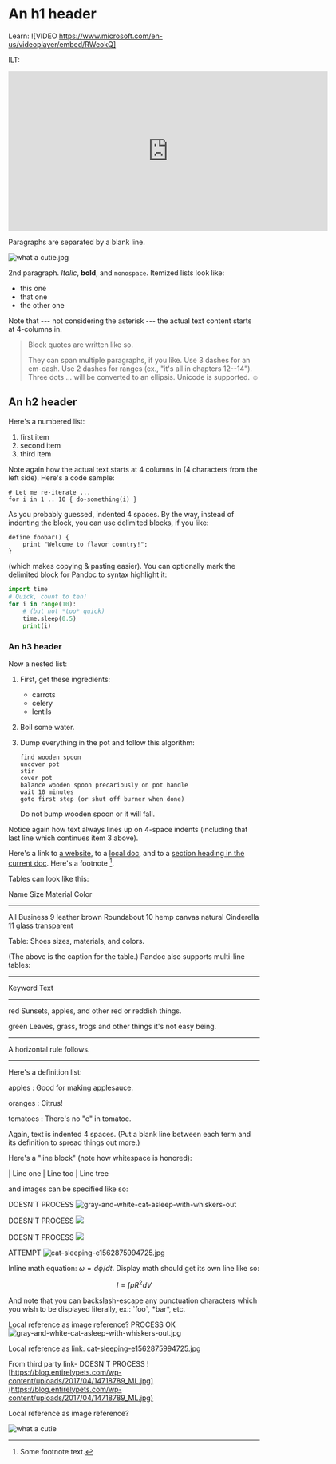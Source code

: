 An h1 header
============

Learn:
![VIDEO https://www.microsoft.com/en-us/videoplayer/embed/RWeokQ]


ILT:

<iframe src="https://www.microsoft.com/videoplayer/embed/RE4ChU3" width="640" height="320" allowFullScreen="true" frameBorder="0"></iframe>




Paragraphs are separated by a blank line.

![what a cutie.jpg](what%20a%20cutie.jpg)

2nd paragraph. *Italic*, **bold**, and `monospace`. Itemized lists
look like:

  * this one
  * that one
  * the other one

Note that --- not considering the asterisk --- the actual text
content starts at 4-columns in.

> Block quotes are
> written like so.
>
> They can span multiple paragraphs,
> if you like.
Use 3 dashes for an em-dash. Use 2 dashes for ranges (ex., "it's all
in chapters 12--14"). Three dots ... will be converted to an ellipsis.
Unicode is supported. ☺



An h2 header
------------

Here's a numbered list:

 1. first item
 2. second item
 3. third item

Note again how the actual text starts at 4 columns in (4 characters
from the left side). Here's a code sample:

    # Let me re-iterate ...
    for i in 1 .. 10 { do-something(i) }

As you probably guessed, indented 4 spaces. By the way, instead of
indenting the block, you can use delimited blocks, if you like:

~~~
define foobar() {
    print "Welcome to flavor country!";
}
~~~

(which makes copying & pasting easier). You can optionally mark the
delimited block for Pandoc to syntax highlight it:

~~~python
import time
# Quick, count to ten!
for i in range(10):
    # (but not *too* quick)
    time.sleep(0.5)
    print(i)
~~~



### An h3 header ###

Now a nested list:

 1. First, get these ingredients:

      * carrots
      * celery
      * lentils

 2. Boil some water.

 3. Dump everything in the pot and follow
    this algorithm:

        find wooden spoon
        uncover pot
        stir
        cover pot
        balance wooden spoon precariously on pot handle
        wait 10 minutes
        goto first step (or shut off burner when done)

    Do not bump wooden spoon or it will fall.

Notice again how text always lines up on 4-space indents (including
that last line which continues item 3 above).

Here's a link to [a website](http://foo.bar), to a [local
doc](local-doc.html), and to a [section heading in the current
doc](#an-h2-header). Here's a footnote [^1].

[^1]: Some footnote text.

Tables can look like this:

Name           Size  Material      Color
------------- -----  ------------  ------------
All Business      9  leather       brown
Roundabout       10  hemp canvas   natural
Cinderella       11  glass         transparent

Table: Shoes sizes, materials, and colors.

(The above is the caption for the table.) Pandoc also supports
multi-line tables:

--------  -----------------------
Keyword   Text
--------  -----------------------
red       Sunsets, apples, and
          other red or reddish
          things.

green     Leaves, grass, frogs
          and other things it's
          not easy being.
--------  -----------------------

A horizontal rule follows.

***

Here's a definition list:

apples
  : Good for making applesauce.

oranges
  : Citrus!

tomatoes
  : There's no "e" in tomatoe.

Again, text is indented 4 spaces. (Put a blank line between each
term and  its definition to spread things out more.)

Here's a "line block" (note how whitespace is honored):

| Line one
|   Line too
| Line tree

and images can be specified like so:

DOESN'T PROCESS
![gray-and-white-cat-asleep-with-whiskers-out](https://user-images.githubusercontent.com/71405968/93397513-9c23d700-f82e-11ea-8ecd-7dab041e877e.jpg)

DOESN'T PROCESS
![](https://github.com/ttwongwork/test/blob/master/gray-and-white-cat-asleep-with-whiskers-out.jpg)

DOESN'T PROCESS
![](https://github.com/ttwongwork/test/blob/master/cat-sleeping-e1562875994725.jpg)

ATTEMPT
![cat-sleeping-e1562875994725.jpg](https://github.com/ttwongwork/test/blob/master/cat-sleeping-e1562875994725.jpg)



Inline math equation: $\omega = d\phi / dt$. Display
math should get its own line like so:

$$I = \int \rho R^{2} dV$$

And note that you can backslash-escape any punctuation characters
which you wish to be displayed literally, ex.: \`foo\`, \*bar\*, etc.

Local reference as image reference? PROCESS OK
![gray-and-white-cat-asleep-with-whiskers-out.jpg](gray-and-white-cat-asleep-with-whiskers-out.jpg)

Local reference as link. 
[cat-sleeping-e1562875994725.jpg](cat-sleeping-e1562875994725.jpg)


From third party link- DOESN'T PROCESS
![https://blog.entirelypets.com/wp-content/uploads/2017/04/14718789_ML.jpg](https://blog.entirelypets.com/wp-content/uploads/2017/04/14718789_ML.jpg)

Local reference as image reference?

![what a cutie](https://github.com/ttwongwork/test/blob/master/what%20a%20cutie.jpg?raw=true)



